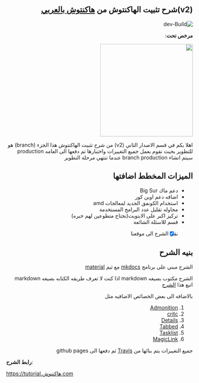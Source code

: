 <div dir="rtl">
  
## (v2)شرح تثبيت الهاكنتوش من [هاكنتوش بالعربي](هاكنتوش.com)

![dev-Build](https://github.com/ARhackintosh/ARtutorial/workflows/dev-Build/badge.svg)

**مرخص تحت**:

<img src="https://topologic.app/wp-content/uploads/2019/01/AGPLv3-Logo.png"  width="250">


اهلا بكم في قسم الاصدار الثاني (v2) من شرح تثبيت الهاكنتوش
هذا الجزء (branch) هو للتطوير 
بحيث نقوم بعمل جميع التغييرات واختبارها ثم دفعها الى العامه production
سيتم انشاء branch production عندما تنتهي مرحلة التطوير

## الميزات المخطط اضافتها
- دعم ماك Big Sur
- اضافه دعم اوبن كور
- استخدام الكونفق الجديد لمعالجات amd
- محاوله تقليل عدد البرامج المستخدمة
- تركيز اكبر على الابتوبت(نحتاج متطوعين لهم خبره)
- قسم للاسئلة الشائعة
* [x] نقل الشرح الى موقعنا


## بنيه الشرح
الشرح مبني على برنامج [mkdocs](https://github.com/mkdocs/mkdocs/)
مع ثيم [material](https://pypi.org/project/mkdocs-material/)

الشرح مكتوب بصيغه markdown
اذا كنت لا تعرف طريقه الكتابه بصيغه markdown اتبع هذا [الشرح](https://academy.hsoub.com/apps/productivity/%D9%83%D9%8A%D9%81-%D8%AA%D9%83%D8%AA%D8%A8-%D8%A8%D8%B5%D9%8A%D8%BA%D8%A9-%D9%85%D8%A7%D8%B1%D9%83%D8%AF%D8%A7%D9%88%D9%86-%D8%A8%D8%A8%D8%B3%D8%A7%D8%B7%D8%A9-r290/) 

بالاضافه الى بعض الخصائص الاضافيه مثل

1. [Admonition](https://squidfunk.github.io/mkdocs-material/extensions/admonition/)
2. [critc](https://squidfunk.github.io/mkdocs-material/extensions/pymdown/#critic)
3. [Details](https://squidfunk.github.io/mkdocs-material/extensions/pymdown/#details)
4. [Tabbed](https://squidfunk.github.io/mkdocs-material/extensions/pymdown/#tabbed)
5. [Tasklist](https://squidfunk.github.io/mkdocs-material/extensions/pymdown/#tasklist)
6. [MagicLink](https://squidfunk.github.io/mkdocs-material/extensions/pymdown/#magiclink)

جميع التغييرات يتم بنائها من [Travis](travis-ci.com) ثم دفعها الى github pages

</div>

**رابط الشرح**:

https://tutorial.هاكنتوش.com

